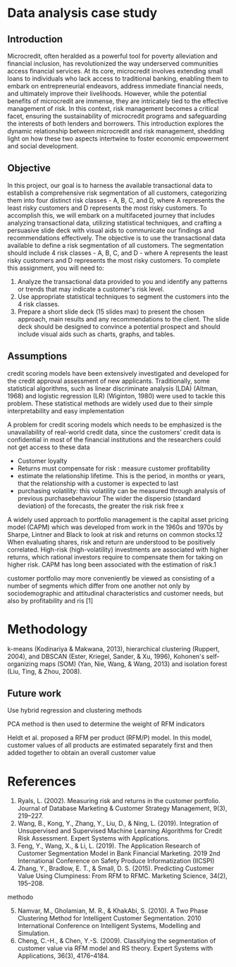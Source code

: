 # Data analysis case study

## Introduction
Microcredit, often heralded as a powerful tool for poverty alleviation and financial inclusion, has revolutionized the way underserved communities access financial services. At its core, microcredit involves extending small loans to individuals who lack access to traditional banking, enabling them to embark on entrepreneurial endeavors, address immediate financial needs, and ultimately improve their livelihoods. However, while the potential benefits of microcredit are immense, they are intricately tied to the effective management of risk. In this context, risk management becomes a critical facet, ensuring the sustainability of microcredit programs and safeguarding the interests of both lenders and borrowers. This introduction explores the dynamic relationship between microcredit and risk management, shedding light on how these two aspects intertwine to foster economic empowerment and social development.

## Objective
In this project, our goal is to harness the available transactional data to establish a comprehensive risk segmentation of all customers, categorizing them into four distinct risk classes - A, B, C, and D, where A represents the least risky customers and D represents the most risky customers. To accomplish this, we will embark on a multifaceted journey that includes analyzing transactional data, utilizing statistical techniques, and crafting a persuasive slide deck with visual aids to communicate our findings and recommendations effectively.
The objective is to use the transactional data available to define a
risk segmentation of all customers. The segmentation should include 4 risk classes -
A, B, C, and D - where A represents the least risky customers and D represents the
most risky customers.
To complete this assignment, you will need to:
1. Analyze the transactional data provided to you and identify any patterns or
trends that may indicate a customer's risk level.
2. Use appropriate statistical techniques to segment the customers into the 4 risk
classes.
3. Prepare a short slide deck (15 slides max) to present the chosen approach,
main results and any recommendations to the client. The slide deck should be
designed to convince a potential prospect and should include visual aids such
as charts, graphs, and tables.

## Assumptions

credit scoring models have been extensively investigated and developed for the credit approval assessment of new applicants. Traditionally, some statistical algorithms, such as linear discriminate analysis (LDA) (Altman, 1968) and logistic regression (LR) (Wiginton, 1980) were used to tackle this problem. These statistical methods are widely used due to their simple interpretability and easy implementation

A problem for credit scoring models which needs to be emphasized is the unavailability of real-world credit data, since the customers’ credit data is confidential in most of the financial institutions and the researchers could not get access to these data

- Customer loyalty
- Returns must compensate for risk : measure customer profitability
- estimate the relationship lifetime. This is the period, in months or years, that the relationship with a customer is expected to last
- purchasing volatility:  this volatility can be measured through analysis of previous purchasebehaviour The wider the dispersio (standard deviation) of the forecasts, the greater the risk
risk free x 

A widely used approach to portfolio
management is the capital asset pricing
model (CAPM) which was developed
from work in the 1960s and 1970s by
Sharpe, Lintner and Black to look at risk
and returns on common stocks.12 When
evaluating shares, risk and return are
understood to be positively correlated.
High-risk (high-volatility) investments are
associated with higher returns, which
rational investors require to compensate
them for taking on higher risk. CAPM
has long been associated with the
estimation of risk.1

customer portfolio may more
conveniently be viewed as consisting of a
number of segments which differ from
one another not only by
sociodemographic and attitudinal
characteristics and customer needs, but
also by profitability and ris [1]

# Methodology
 k-means (Kodinariya & Makwana, 2013), hierarchical clustering (Ruppert, 2004), and DBSCAN (Ester, Kriegel, Sander, & Xu, 1996), Kohonen's self-organizing maps (SOM) (Yan, Nie, Wang, & Wang, 2013) and isolation forest (Liu, Ting, & Zhou, 2008).


## Future work
Use hybrid regression and clustering methods 

 PCA method is
then used to determine the weight of RFM indicators

Heldt et al. proposed a
RFM per product (RFM/P) model. In this model, customer
values of all products are estimated separately first and then
added together to obtain an overall customer value

# References
1. Ryals, L. (2002). Measuring risk and returns in the customer portfolio. Journal of Database Marketing & Customer Strategy Management, 9(3), 219–227. 
2. Wang, B., Kong, Y., Zhang, Y., Liu, D., & Ning, L. (2019). Integration of Unsupervised and Supervised Machine Learning Algorithms for Credit Risk Assessment. Expert Systems with Applications. 
3. Feng, Y., Wang, X., & Li, L. (2019). The Application Research of Customer Segmentation Model in Bank Financial Marketing. 2019 2nd International Conference on Safety Produce Informatization (IICSPI)
4. Zhang, Y., Bradlow, E. T., & Small, D. S. (2015). Predicting Customer Value Using Clumpiness: From RFM to RFMC. Marketing Science, 34(2), 195–208. 

methodo

5. Namvar, M., Gholamian, M. R., & KhakAbi, S. (2010). A Two Phase Clustering Method for Intelligent Customer Segmentation. 2010 International Conference on Intelligent Systems, Modelling and Simulation. 
6. Cheng, C.-H., & Chen, Y.-S. (2009). Classifying the segmentation of customer value via RFM model and RS theory. Expert Systems with Applications, 36(3), 4176–4184.

